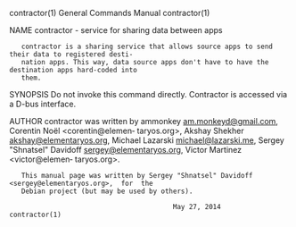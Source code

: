 contractor(1)                           General Commands Manual                          contractor(1)

NAME
       contractor - service for sharing data between apps

       contractor is a sharing service that allows source apps to send their data to registered desti‐
       nation apps. This way, data source apps don't have to have the destination apps hard-coded into
       them.

SYNOPSIS
       Do not invoke this command directly. Contractor is accessed via a D-bus interface.

AUTHOR
       contractor  was  written  by  ammonkey  <am.monkeyd@gmail.com>, Corentin Noël <corentin@elemen‐
       taryos.org>, Akshay Shekher <akshay@elementaryos.org>, Michael Lazarski  <michael@lazarski.me>,
       Sergey   "Shnatsel"   Davidoff   <sergey@elementaryos.org>,   Victor  Martinez  <victor@elemen‐
       taryos.org>.

       This manual page was written by Sergey "Shnatsel" Davidoff <sergey@elementaryos.org>,  for  the
       Debian project (but may be used by others).

                                             May 27, 2014                                contractor(1)
